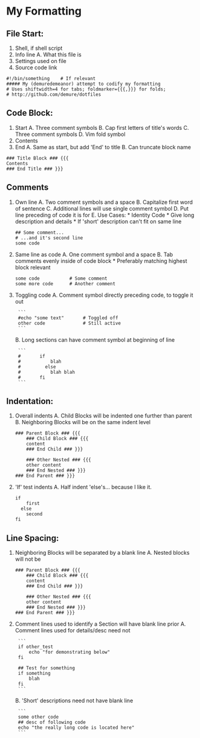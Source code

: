 <!--
##### My (demuredemeanor) attempt to codify my formatting
# Uses shiftwidth=4 for tabs; foldmarker={{{,}}} for folds;
# https://gitorious.org/demure/dotfiles/
# legacy repo http://github.com/demure/dotfiles
-->
My Formatting
===

File Start:
---
1. Shell, if shell script
2. Info line
	A. What this file is
3. Settings used on file
4. Source code link

```
#!/bin/something	# If relevant
##### My (demuredemeanor) attempt to codify my formatting
# Uses shiftwidth=4 for tabs; foldmarker={{{,}}} for folds;
# http://github.com/demure/dotfiles
```


Code Block:
---
1. Start
	A. Three comment symbols
	B. Cap first letters of title's words
	C. Three comment symbols
	D. Vim fold symbol
2. Contents
3. End
	A. Same as start, but add 'End' to title
	B. Can truncate block name
	
```
### Title Block ### {{{
Contents
### End Title ### }}}
```


Comments
---
1. Own line
	A. Two comment symbols and a space
	B. Capitalize first word of sentence
	C. Additional lines will use single comment symbol
	D. Put line preceding of code it is for
	E. Use Cases:
		* Identity Code
		* Give long description and details
		* If 'short' description can't fit on same line

	```
	## Some comment...
	# ...and it's second line
	some code
	```

2. Same line as code
	A. One comment symbol and a space
	B. Tab comments evenly inside of code block
		* Preferably matching highest block relevant

	
	```
	some code			# Some comment
	some more code		# Another comment
	```

3. Toggling code
	A. Comment symbol directly preceding code, to toggle it out
	
		```
		#echo "some text"		# Toggled off
		other code				# Still active
		```
		
	B. Long sections can have comment symbol at beginning of line

		```
		#		if
		#			blah
		#		  else
		#			blah blah
		#		fi
		```


Indentation:
---
1. Overall indents
	A. Child Blocks will be indented one further than parent
	B. Neighboring Blocks will be on the same indent level

	```
	### Parent Block ### {{{
		### Child Block ### {{{
		content
		### End Child ### }}}

		### Other Nested ### {{{
		other content
		### End Nested ### }}}
	### End Parent ### }}}
	```

2. 'If' test indents
	A. Half indent 'else's... because I like it.

	```
	if
		first
	  else
		second
	fi
	```


Line Spacing:
---
1. Neighboring Blocks will be separated by a blank line
	A. Nested blocks will not be

	```		
	### Parent Block ### {{{
		### Child Block ### {{{
		content
		### End Child ### }}}

		### Other Nested ### {{{
		other content
		### End Nested ### }}}
	### End Parent ### }}}
	```

2. Comment lines used to identify a Section will have blank line prior
	A. Comment lines used for details/desc need not
	
		```
		if other_test
			echo "for demonstrating below"
		fi
	
		## Test for something
		if something
			blah
		fi
		```
		
	B. 'Short' descriptions need not have blank line
	
		```
		some other code
		## desc of following code
		echo "the really long code is located here"
		```
